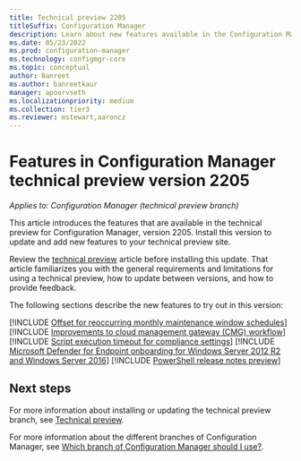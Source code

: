 ```yaml
---
title: Technical preview 2205
titleSuffix: Configuration Manager
description: Learn about new features available in the Configuration Manager technical preview branch version 2205.
ms.date: 05/23/2022
ms.prod: configuration-manager
ms.technology: configmgr-core
ms.topic: conceptual
author: Banreet
ms.author: banreetkaur
manager: apoorvseth
ms.localizationpriority: medium
ms.collection: tier3
ms.reviewer: mstewart,aaroncz 
---
```


# Features in Configuration Manager technical preview version 2205

*Applies to: Configuration Manager (technical preview branch)*

This article introduces the features that are available in the technical preview for Configuration Manager, version 2205. Install this version to update and add new features to your technical preview site.<!-- baseline only statement: When you install a new technical preview site, this release is also available as a baseline version. --> 

Review the [technical preview](../technical-preview.md) article before installing this update. That article familiarizes you with the general requirements and limitations for using a technical preview, how to update between versions, and how to provide feedback.

The following sections describe the new features to try out in this version:

<!-- [!INCLUDE [Example feature name](includes/2205/1234567.md)] -->

[!INCLUDE [Offset for reoccurring monthly maintenance window schedules](includes/2205/3601127.md)]
[!INCLUDE [Improvements to cloud management gateway (CMG) workflow](includes/2205/13351390.md)]
[!INCLUDE [Script execution timeout for compliance settings](includes/2205/14120481.md)]
[!INCLUDE [Microsoft Defender for Endpoint onboarding for Windows Server 2012 R2 and Windows Server 2016](includes/2205/9265511.md)]
[!INCLUDE [PowerShell release notes preview](includes/2205/14046376.md)]


<!-- ## General known issues  -->
 
<!--  [!INCLUDE [11018755](includes/2112/known-issue-11018755.md)] -->
## Next steps

For more information about installing or updating the technical preview branch, see [Technical preview](../technical-preview.md).

For more information about the different branches of Configuration Manager, see [Which branch of Configuration Manager should I use?](../../understand/which-branch-should-i-use.md).
